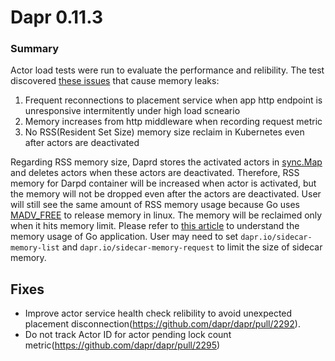   
# Dapr 0.11.3

### Summary

Actor load tests were run to evaluate the performance and relibility. The test discovered [these issues](https://github.com/dapr/dapr/issues/2093) that cause memory leaks:

1. Frequent reconnections to placement service when app http endpoint is unresponsive intermitently under high load scneario
2. Memory increases from http middleware when recording request metric
3. No RSS(Resident Set Size) memory size reclaim in Kubernetes even after actors are deactivated

Regarding RSS memory size, Daprd stores the activated actors in [sync.Map](https://golang.org/pkg/sync/#Map) and deletes actors when these actors are deactivated. Therefore, RSS memory for Darpd container will be increased when actor is activated, but the memory will not be dropped even after the actors are deactivated. User will still see the same amount of RSS memory usage because Go uses [MADV_FREE](https://github.com/golang/go/issues/23687) to release memory in linux. The memory will be reclaimed only when it hits memory limit. Please refer to [this article](https://www.bwplotka.dev/2019/golang-memory-monitoring/) to understand the memory usage of Go application. User may need to set `dapr.io/sidecar-memory-list` and `dapr.io/sidecar-memory-request` to limit the size of sidecar memory.

## Fixes

* Improve actor service health check relibility to avoid unexpected placement disconnection(https://github.com/dapr/dapr/pull/2292).
* Do not track Actor ID for actor pending lock count metric(https://github.com/dapr/dapr/pull/2295)

